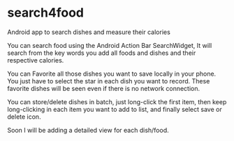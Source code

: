 search4food
===========

Android app to search dishes and measure their calories


You can search food using the Android Action Bar SearchWidget, It will search from
the key words you add all foods and dishes and their respective calories.

You can Favorite all those dishes you want to save locally in your phone.
You just have to select the star in each dish you want to record. These favorite
dishes will be seen even if there is no network connection.

You can store/delete dishes in batch, just long-click the first item,
then keep long-clicking in each item you want to add to list, and finally
select save or delete icon.

Soon I will be adding a detailed view for each dish/food.